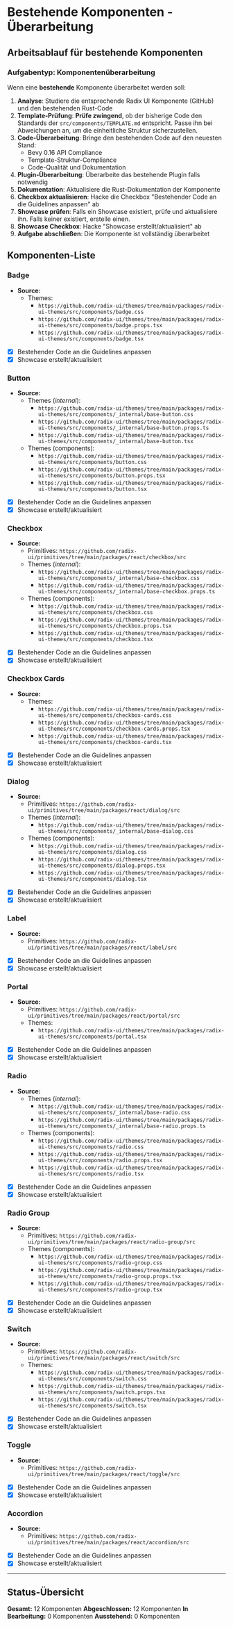 # Bestehende Komponenten - Überarbeitung

## Arbeitsablauf für bestehende Komponenten

### Aufgabentyp: Komponentenüberarbeitung
Wenn eine **bestehende** Komponente überarbeitet werden soll:

1. **Analyse**: Studiere die entsprechende Radix UI Komponente (GitHub) und den bestehenden Rust-Code
2. **Template-Prüfung**: **Prüfe zwingend**, ob der bisherige Code den Standards der `src/components/TEMPLATE.md` entspricht. Passe ihn bei Abweichungen an, um die einheitliche Struktur sicherzustellen.
3. **Code-Überarbeitung**: Bringe den bestehenden Code auf den neuesten Stand:
   - Bevy 0.16 API Compliance
   - Template-Struktur-Compliance  
   - Code-Qualität und Dokumentation
4. **Plugin-Überarbeitung**: Überarbeite das bestehende Plugin falls notwendig
5. **Dokumentation**: Aktualisiere die Rust-Dokumentation der Komponente
6. **Checkbox aktualisieren**: Hacke die Checkbox "Bestehender Code an die Guidelines anpassen" ab
7. **Showcase prüfen**: Falls ein Showcase existiert, prüfe und aktualisiere ihn. Falls keiner existiert, erstelle einen.
8. **Showcase Checkbox**: Hacke "Showcase erstellt/aktualisiert" ab
9. **Aufgabe abschließen**: Die Komponente ist vollständig überarbeitet

## Komponenten-Liste

### Badge
- **Source:**
  - Themes:
    - `https://github.com/radix-ui/themes/tree/main/packages/radix-ui-themes/src/components/badge.css`
    - `https://github.com/radix-ui/themes/tree/main/packages/radix-ui-themes/src/components/badge.props.tsx`
    - `https://github.com/radix-ui/themes/tree/main/packages/radix-ui-themes/src/components/badge.tsx`
- [x] Bestehender Code an die Guidelines anpassen
- [x] Showcase erstellt/aktualisiert

### Button
- **Source:**
  - Themes (_internal_):
    - `https://github.com/radix-ui/themes/tree/main/packages/radix-ui-themes/src/components/_internal/base-button.css`
    - `https://github.com/radix-ui/themes/tree/main/packages/radix-ui-themes/src/components/_internal/base-button.props.ts`
    - `https://github.com/radix-ui/themes/tree/main/packages/radix-ui-themes/src/components/_internal/base-button.tsx`
  - Themes (components):
    - `https://github.com/radix-ui/themes/tree/main/packages/radix-ui-themes/src/components/button.css`
    - `https://github.com/radix-ui/themes/tree/main/packages/radix-ui-themes/src/components/button.props.tsx`
    - `https://github.com/radix-ui/themes/tree/main/packages/radix-ui-themes/src/components/button.tsx`
- [x] Bestehender Code an die Guidelines anpassen
- [x] Showcase erstellt/aktualisiert

### Checkbox
- **Source:**
  - Primitives: `https://github.com/radix-ui/primitives/tree/main/packages/react/checkbox/src`
  - Themes (_internal_):
    - `https://github.com/radix-ui/themes/tree/main/packages/radix-ui-themes/src/components/_internal/base-checkbox.css`
    - `https://github.com/radix-ui/themes/tree/main/packages/radix-ui-themes/src/components/_internal/base-checkbox.props.ts`
  - Themes (components):
    - `https://github.com/radix-ui/themes/tree/main/packages/radix-ui-themes/src/components/checkbox.css`
    - `https://github.com/radix-ui/themes/tree/main/packages/radix-ui-themes/src/components/checkbox.props.tsx`
    - `https://github.com/radix-ui/themes/tree/main/packages/radix-ui-themes/src/components/checkbox.tsx`
- [x] Bestehender Code an die Guidelines anpassen
- [x] Showcase erstellt/aktualisiert

### Checkbox Cards
- **Source:**
  - Themes:
    - `https://github.com/radix-ui/themes/tree/main/packages/radix-ui-themes/src/components/checkbox-cards.css`
    - `https://github.com/radix-ui/themes/tree/main/packages/radix-ui-themes/src/components/checkbox-cards.props.tsx`
    - `https://github.com/radix-ui/themes/tree/main/packages/radix-ui-themes/src/components/checkbox-cards.tsx`
- [x] Bestehender Code an die Guidelines anpassen
- [x] Showcase erstellt/aktualisiert

### Dialog
- **Source:**
  - Primitives: `https://github.com/radix-ui/primitives/tree/main/packages/react/dialog/src`
  - Themes (_internal_):
    - `https://github.com/radix-ui/themes/tree/main/packages/radix-ui-themes/src/components/_internal/base-dialog.css`
  - Themes (components):
    - `https://github.com/radix-ui/themes/tree/main/packages/radix-ui-themes/src/components/dialog.css`
    - `https://github.com/radix-ui/themes/tree/main/packages/radix-ui-themes/src/components/dialog.props.tsx`
    - `https://github.com/radix-ui/themes/tree/main/packages/radix-ui-themes/src/components/dialog.tsx`
- [x] Bestehender Code an die Guidelines anpassen
- [x] Showcase erstellt/aktualisiert

### Label
- **Source:**
  - Primitives: `https://github.com/radix-ui/primitives/tree/main/packages/react/label/src`
- [x] Bestehender Code an die Guidelines anpassen
- [x] Showcase erstellt/aktualisiert

### Portal
- **Source:**
  - Primitives: `https://github.com/radix-ui/primitives/tree/main/packages/react/portal/src`
  - Themes:
    - `https://github.com/radix-ui/themes/tree/main/packages/radix-ui-themes/src/components/portal.tsx`
- [x] Bestehender Code an die Guidelines anpassen
- [x] Showcase erstellt/aktualisiert

### Radio
- **Source:**
  - Themes (_internal_):
    - `https://github.com/radix-ui/themes/tree/main/packages/radix-ui-themes/src/components/_internal/base-radio.css`
    - `https://github.com/radix-ui/themes/tree/main/packages/radix-ui-themes/src/components/_internal/base-radio.props.ts`
  - Themes (components):
    - `https://github.com/radix-ui/themes/tree/main/packages/radix-ui-themes/src/components/radio.css`
    - `https://github.com/radix-ui/themes/tree/main/packages/radix-ui-themes/src/components/radio.props.tsx`
    - `https://github.com/radix-ui/themes/tree/main/packages/radix-ui-themes/src/components/radio.tsx`
- [x] Bestehender Code an die Guidelines anpassen
- [x] Showcase erstellt/aktualisiert

### Radio Group
- **Source:**
  - Primitives: `https://github.com/radix-ui/primitives/tree/main/packages/react/radio-group/src`
  - Themes (components):
    - `https://github.com/radix-ui/themes/tree/main/packages/radix-ui-themes/src/components/radio-group.css`
    - `https://github.com/radix-ui/themes/tree/main/packages/radix-ui-themes/src/components/radio-group.props.tsx`
    - `https://github.com/radix-ui/themes/tree/main/packages/radix-ui-themes/src/components/radio-group.tsx`
- [x] Bestehender Code an die Guidelines anpassen
- [x] Showcase erstellt/aktualisiert

### Switch
- **Source:**
  - Primitives: `https://github.com/radix-ui/primitives/tree/main/packages/react/switch/src`
  - Themes:
    - `https://github.com/radix-ui/themes/tree/main/packages/radix-ui-themes/src/components/switch.css`
    - `https://github.com/radix-ui/themes/tree/main/packages/radix-ui-themes/src/components/switch.props.tsx`
    - `https://github.com/radix-ui/themes/tree/main/packages/radix-ui-themes/src/components/switch.tsx`
- [x] Bestehender Code an die Guidelines anpassen
- [x] Showcase erstellt/aktualisiert

### Toggle
- **Source:**
  - Primitives: `https://github.com/radix-ui/primitives/tree/main/packages/react/toggle/src`
- [x] Bestehender Code an die Guidelines anpassen
- [x] Showcase erstellt/aktualisiert

### Accordion
- **Source:**
  - Primitives: `https://github.com/radix-ui/primitives/tree/main/packages/react/accordion/src`
- [x] Bestehender Code an die Guidelines anpassen
- [x] Showcase erstellt/aktualisiert

---

## Status-Übersicht
**Gesamt:** 12 Komponenten
**Abgeschlossen:** 12 Komponenten
**In Bearbeitung:** 0 Komponenten
**Ausstehend:** 0 Komponenten
